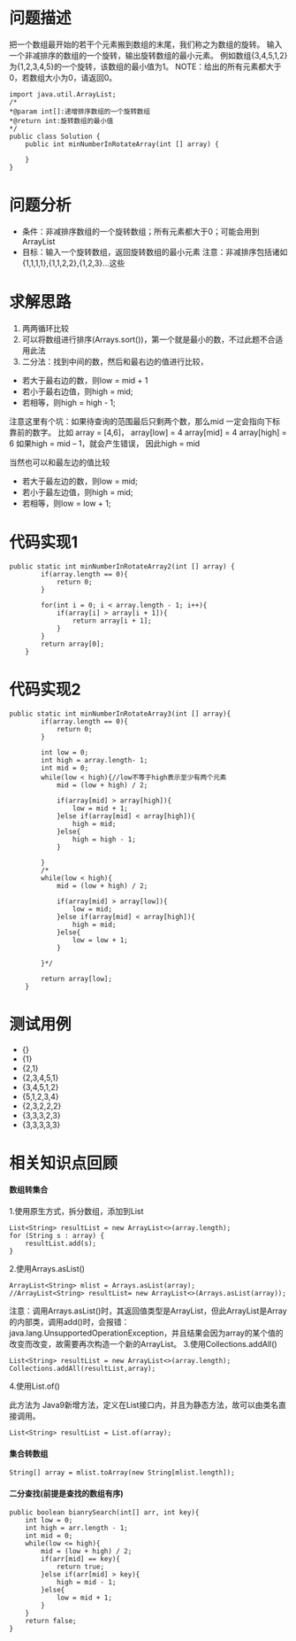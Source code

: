 # 问题描述
把一个数组最开始的若干个元素搬到数组的末尾，我们称之为数组的旋转。 输入一个非减排序的数组的一个旋转，输出旋转数组的最小元素。 例如数组{3,4,5,1,2}为{1,2,3,4,5}的一个旋转，该数组的最小值为1。 NOTE：给出的所有元素都大于0，若数组大小为0，请返回0。

```
import java.util.ArrayList;
/*
*@param int[]:递增排序数组的一个旋转数组
*@return int:旋转数组的最小值
*/
public class Solution {
    public int minNumberInRotateArray(int [] array) {
    
    }
}
```

# 问题分析
- 条件：非减排序数组的一个旋转数组；所有元素都大于0；可能会用到ArrayList
- 目标：输入一个旋转数组，返回旋转数组的最小元素
注意：非减排序包括诸如{1,1,1,1},{1,1,2,2},{1,2,3}...这些

# 求解思路
1. 两两循环比较
2. 可以将数组进行排序(Arrays.sort())，第一个就是最小的数，不过此题不合适用此法 
3. 二分法：找到中间的数，然后和最右边的值进行比较，
- 若大于最右边的数，则low = mid + 1
- 若小于最右边值，则high = mid;
- 若相等，则high = high - 1;

注意这里有个坑：如果待查询的范围最后只剩两个数，那么mid 一定会指向下标靠前的数字。
比如 array = [4,6]，
array[low] = 4
array[mid] = 4 
array[high] = 6
如果high = mid – 1，就会产生错误， 因此high = mid

当然也可以和最左边的值比较
- 若大于最左边的数，则low = mid;
- 若小于最左边值，则high = mid;
- 若相等，则low = low + 1;


# 代码实现1

```
public static int minNumberInRotateArray2(int [] array) {
		if(array.length == 0){
			return 0;
		}
		
		for(int i = 0; i < array.length - 1; i++){
			if(array[i] > array[i + 1]){
				return array[i + 1];
			}
		}
		return array[0];
    }
```
# 代码实现2

```
public static int minNumberInRotateArray3(int [] array){
		if(array.length == 0){
			return 0;
		}
		
		int low = 0;
		int high = array.length- 1;
		int mid = 0;
		while(low < high){//low不等于high表示至少有两个元素
			mid = (low + high) / 2;
			
			if(array[mid] > array[high]){
				low = mid + 1;
			}else if(array[mid] < array[high]){
				high = mid;
			}else{
				high = high - 1;
			}
			
		}
		/*
		while(low < high){
			mid = (low + high) / 2;
			
			if(array[mid] > array[low]){
				low = mid;
			}else if(array[mid] < array[high]){
				high = mid;
			}else{
				low = low + 1;
			}
			
		}*/
		
		return array[low];
	}
```


# 测试用例
- {}
- {1}
- {2,1}
- {2,3,4,5,1}
- {3,4,5,1,2}
- {5,1,2,3,4}
- {2,3,2,2,2}
- {3,3,3,2,3}
- {3,3,3,3,3}

# 相关知识点回顾
#### 数组转集合

1.使用原生方式，拆分数组，添加到List


```
List<String> resultList = new ArrayList<>(array.length);
for (String s : array) {
    resultList.add(s);
}
```

2.使用Arrays.asList()

```
ArrayList<String> mlist = Arrays.asList(array);
//ArrayList<String> resultList= new ArrayList<>(Arrays.asList(array));
```

注意：调用Arrays.asList()时，其返回值类型是ArrayList，但此ArrayList是Array的内部类，调用add()时，会报错：java.lang.UnsupportedOperationException，并且结果会因为array的某个值的改变而改变，故需要再次构造一个新的ArrayList。
3.使用Collections.addAll()

```
List<String> resultList = new ArrayList<>(array.length);
Collections.addAll(resultList,array);
```

4.使用List.of()

此方法为 Java9新增方法，定义在List接口内，并且为静态方法，故可以由类名直接调用。

```
List<String> resultList = List.of(array);
```

#### 集合转数组

```
String[] array = mlist.toArray(new String[mlist.length]);
```
#### 二分查找(前提是查找的数组有序)


```
public boolean bianrySearch(int[] arr, int key){
    int low = 0;
    int high = arr.length - 1;
    int mid = 0;
    while(low <= high){
        mid = (low + high) / 2;
        if(arr[mid] == key){
            return true;
        }else if(arr[mid] > key){
            high = mid - 1;
        }else{
            low = mid + 1;
        }
    }
    return false;
}
```
